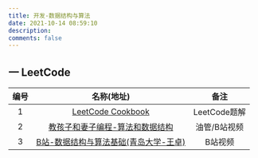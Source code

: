 ```yaml
---
title: 开发-数据结构与算法
date: 2021-10-14 08:59:10
description: 
comments: false
---
```

## 一 LeetCode

| 编号 |                          名称(地址)                          |     备注     |
| :--: | :----------------------------------------------------------: | :----------: |
|  1   | [LeetCode Cookbook](https://books.halfrost.com/leetcode/ChapterOne/Data_Structure/) | LeetCode题解 |
|  2   | [教孩子和妻子编程-算法和数据结构](https://zhihua-lai.com/teaching/ch/) | 油管/B站视频 |
|  3   | [B站-数据结构与算法基础(青岛大学-王卓)](https://www.bilibili.com/video/BV1nJ411V7bd?p=95) |   B站视频    |

